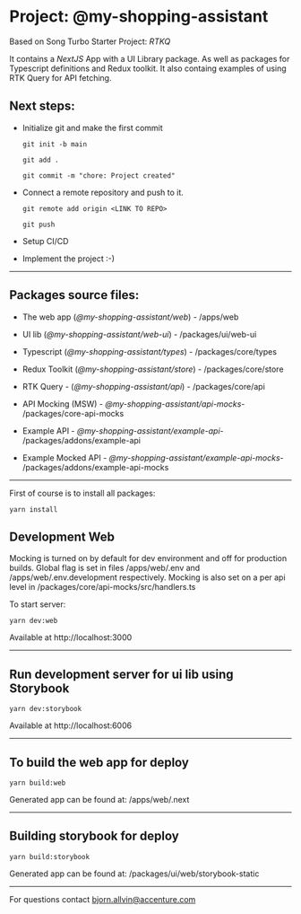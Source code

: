 # Project: @my-shopping-assistant

Based on Song Turbo Starter Project: _RTKQ_

It contains a _NextJS_ App with a UI Library package. As well as packages for Typescript definitions and Redux toolkit. It also containg examples of using RTK Query for API fetching.

## Next steps:

- Initialize git and make the first commit

  `git init -b main`

  `git add .`

  `git commit -m "chore: Project created"`

- Connect a remote repository and push to it.

  `git remote add origin <LINK TO REPO>`

  `git push`

- Setup CI/CD

- Implement the project :-)

---

## Packages source files:

- The web app (_@my-shopping-assistant/web_) - /apps/web
- UI lib (_@my-shopping-assistant/web-ui_) - /packages/ui/web-ui
- Typescript (_@my-shopping-assistant/types_) - /packages/core/types
- Redux Toolkit (_@my-shopping-assistant/store_) - /packages/core/store
- RTK Query - (_@my-shopping-assistant/api_) - /packages/core/api
- API Mocking (MSW) - _@my-shopping-assistant/api-mocks_- /packages/core-api-mocks

- Example API - _@my-shopping-assistant/example-api_- /packages/addons/example-api
- Example Mocked API - _@my-shopping-assistant/example-api-mocks_- /packages/addons/example-api-mocks

---

First of course is to install all packages:

`yarn install`

## Development Web

Mocking is turned on by default for dev environment and off for production builds. Global flag is set in files /apps/web/.env and /apps/web/.env.development respectively. Mocking is also set on a per api level in /packages/core/api-mocks/src/handlers.ts

To start server:

`yarn dev:web`

Available at http://localhost:3000

---

## Run development server for ui lib using Storybook

`yarn dev:storybook`

Available at http://localhost:6006

---

## To build the web app for deploy

`yarn build:web`

Generated app can be found at: /apps/web/.next

---

## Building storybook for deploy

`yarn build:storybook`

Generated app can be found at: /packages/ui/web/storybook-static

---

For questions contact bjorn.allvin@accenture.com
